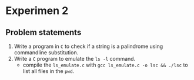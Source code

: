 # Experimen 2
## Problem statements
1. Write a program in `C` to check if a string is a palindrome using commandline substitution.
2. Write a `C` program to emulate the `ls -l` command.
    - compile the `ls_emulate.c` with `gcc ls_emulate.c -o lsc && ./lsc` to list all files in the `pwd`.